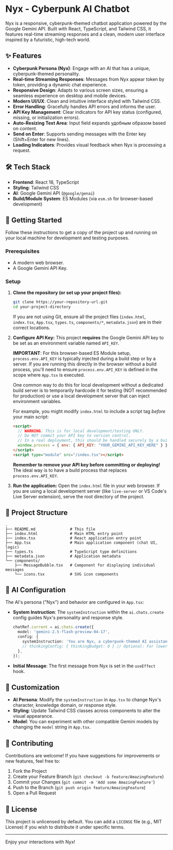 # Nyx - Cyberpunk AI Chatbot

Nyx is a responsive, cyberpunk-themed chatbot application powered by the Google Gemini API. Built with React, TypeScript, and Tailwind CSS, it features real-time streaming responses and a clean, modern user interface inspired by a futuristic, high-tech world.

<!-- Optional: Add a GIF or screenshot of the chatbot in action here -->
<!-- ![Nyx Chatbot Demo](link_to_your_demo_gif_or_screenshot.png) -->

## ✨ Features

*   **Cyberpunk Persona (Nyx)**: Engage with an AI that has a unique, cyberpunk-themed personality.
*   **Real-time Streaming Responses**: Messages from Nyx appear token by token, providing a dynamic chat experience.
*   **Responsive Design**: Adapts to various screen sizes, ensuring a seamless experience on desktop and mobile devices.
*   **Modern UI/UX**: Clean and intuitive interface styled with Tailwind CSS.
*   **Error Handling**: Gracefully handles API errors and informs the user.
*   **API Key Management**: Clear indicators for API key status (configured, missing, or initialization errors).
*   **Auto-Resizing Text Area**: Input field expands удобным образом based on content.
*   **Send on Enter**: Supports sending messages with the Enter key (Shift+Enter for new lines).
*   **Loading Indicators**: Provides visual feedback when Nyx is processing a request.

## 🛠️ Tech Stack

*   **Frontend**: React 18, TypeScript
*   **Styling**: Tailwind CSS
*   **AI**: Google Gemini API (`@google/genai`)
*   **Build/Module System**: ES Modules (via `esm.sh` for browser-based development)

## 🚀 Getting Started

Follow these instructions to get a copy of the project up and running on your local machine for development and testing purposes.

### Prerequisites

*   A modern web browser.
*   A Google Gemini API Key.

### Setup

1.  **Clone the repository (or set up your project files):**
    ```bash
    git clone https://your-repository-url.git
    cd your-project-directory
    ```
    If you are not using Git, ensure all the project files (`index.html`, `index.tsx`, `App.tsx`, `types.ts`, `components/*`, `metadata.json`) are in their correct locations.

2.  **Configure API Key:**
    This project **requires** the Google Gemini API key to be set as an environment variable named `API_KEY`.

    **IMPORTANT**: For this browser-based ES Module setup, `process.env.API_KEY` is typically injected during a build step or by a server. If you are running this directly in the browser without a build process, you'll need to ensure `process.env.API_KEY` is defined in the scope where `App.tsx` is executed.

    One common way to do this for local development without a dedicated build server is to temporarily hardcode it for testing (NOT recommended for production) or use a local development server that can inject environment variables.

    For example, you might modify `index.html` to include a script tag *before* your main script:
    ```html
    <script>
      // WARNING: This is for local development/testing ONLY.
      // Do NOT commit your API key to version control.
      // In a real deployment, this should be handled securely by a build process or server.
      window.process = { env: { API_KEY: "YOUR_GEMINI_API_KEY_HERE" } };
    </script>
    <script type="module" src="/index.tsx"></script>
    ```
    **Remember to remove your API key before committing or deploying!** The ideal way is to have a build process that replaces `process.env.API_KEY`.

3.  **Run the application:**
    Open the `index.html` file in your web browser. If you are using a local development server (like `live-server` or VS Code's Live Server extension), serve the root directory of the project.

## 📁 Project Structure

```
.
├── README.md               # This file
├── index.html              # Main HTML entry point
├── index.tsx               # React application entry point
├── App.tsx                 # Main application component (chat UI, logic)
├── types.ts                # TypeScript type definitions
├── metadata.json           # Application metadata
└── components/
    ├── MessageBubble.tsx   # Component for displaying individual messages
    └── icons.tsx           # SVG icon components
```

## 🤖 AI Configuration

The AI's persona ("Nyx") and behavior are configured in `App.tsx`:

*   **System Instruction**: The `systemInstruction` within the `ai.chats.create` config guides Nyx's personality and response style.
    ```typescript
    chatRef.current = ai.chats.create({
      model: 'gemini-2.5-flash-preview-04-17',
      config: {
        systemInstruction: 'You are Nyx, a cyberpunk-themed AI assistant...',
        // thinkingConfig: { thinkingBudget: 0 } // Optional: For lower latency
      },
    });
    ```
*   **Initial Message**: The first message from Nyx is set in the `useEffect` hook.

## 🔧 Customization

*   **AI Persona**: Modify the `systemInstruction` in `App.tsx` to change Nyx's character, knowledge domain, or response style.
*   **Styling**: Update Tailwind CSS classes across components to alter the visual appearance.
*   **Model**: You can experiment with other compatible Gemini models by changing the `model` string in `App.tsx`.

## 🤝 Contributing

Contributions are welcome! If you have suggestions for improvements or new features, feel free to:

1.  Fork the Project
2.  Create your Feature Branch (`git checkout -b feature/AmazingFeature`)
3.  Commit your Changes (`git commit -m 'Add some AmazingFeature'`)
4.  Push to the Branch (`git push origin feature/AmazingFeature`)
5.  Open a Pull Request

## 📄 License

This project is unlicensed by default. You can add a `LICENSE` file (e.g., MIT License) if you wish to distribute it under specific terms.

---

Enjoy your interactions with Nyx!